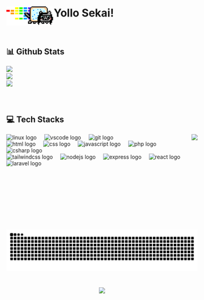###
<h1 align="left">Yollo Sekai! <img align="left" height="50" src="https://github.com/raangaaa/raangaaa/blob/8937ebcb263d6bf975ed6f7fd12327356a871757/assets/dub.gif" /></h1>


###
<br clear="both">
<h2 align="left">📊 Github Stats</h2>
<div>
  <picture>
    <source
      srcset="https://github-readme-stats.vercel.app/api?username=raangaaa&theme=jolly&show_icons=true&hide_border=true&count_private=true"
      media="(prefers-color-scheme: dark)"
    />
    <source
      srcset="https://github-readme-stats.vercel.app/api?username=raangaaa&show_icons=true&hide_border=true&count_private=true"
      media="(prefers-color-scheme: light), (prefers-color-scheme: no-preference)"
    />
    <img width="400" src="https://github-readme-stats.vercel.app/api?username=raangaaa&show_icons=true&hide_border=true&count_private=true" />
  </picture>
</div>
<div>
  <picture>
    <source
      srcset="https://git-hub-streak-stats.vercel.app?user=raangaaa&theme=jolly&hide_border=true"
      media="(prefers-color-scheme: dark)"
    />
    <source
      srcset="https://git-hub-streak-stats.vercel.app?user=raangaaa&hide_border=true"
      media="(prefers-color-scheme: light), (prefers-color-scheme: no-preference)"
    />
    <img width="400" src="https://git-hub-streak-stats.vercel.app?user=raangaaa&hide_border=true" />
  </picture>
</div>
<div>
  <picture>
    <source
      srcset="https://github-readme-stats.vercel.app/api/top-langs/?username=raangaaa&theme=jolly&show_icons=true&hide_border=true&layout=compact"
      media="(prefers-color-scheme: dark)"
    />
    <source
      srcset="https://github-readme-stats.vercel.app/api/top-langs/?username=raangaaa&show_icons=true&hide_border=true&layout=compact"
      media="(prefers-color-scheme: light), (prefers-color-scheme: no-preference)"
    />
    <img width="400" src="https://github-readme-stats.vercel.app/api/top-langs/?username=raangaaa&show_icons=true&hide_border=true&layout=compact" />
  </picture>
</div>

###
<br clear="both">
<h2 align=left>💻 Tech Stacks</h2>
<img align="right" height="250" src="https://mir-s3-cdn-cf.behance.net/project_modules/max_1200/928b67167291489.64264940ecfd8.gif"  />

<div align="left">
  <img src="https://cdn.jsdelivr.net/gh/devicons/devicon/icons/linux/linux-original.svg" height="32" alt="linux logo"  />
  <img width="12" />
  <img src="https://cdn.jsdelivr.net/gh/devicons/devicon/icons/vscode/vscode-original.svg" height="32" alt="vscode logo"  />
  <img width="12" />
  <img src="https://cdn.jsdelivr.net/gh/devicons/devicon/icons/git/git-original.svg" height="32" alt="git logo"  />
</div>

<div align="left">
  <img src="https://cdn.jsdelivr.net/gh/devicons/devicon/icons/html5/html5-original.svg" height="32" alt="html logo"  />
  <img width="12" />
  <img src="https://cdn.jsdelivr.net/gh/devicons/devicon/icons/css3/css3-original.svg" height="32" alt="css logo"  />
  <img width="12" />
  <img src="https://cdn.jsdelivr.net/gh/devicons/devicon/icons/javascript/javascript-original.svg" height="32" alt="javascript logo"  />
  <img width="12" />
  <img src="https://cdn.jsdelivr.net/gh/devicons/devicon/icons/php/php-original.svg" height="32" alt="php logo"  />
  <img width="12" />
  <img src="https://cdn.jsdelivr.net/gh/devicons/devicon/icons/csharp/csharp-original.svg" height="32" alt="csharp logo"  />
</div>

<div align="left">
  <img src="https://cdn.simpleicons.org/tailwindcss/06B6D4" height="32" alt="tailwindcss logo"  />
  <img width="12" />
  <img src="https://cdn.jsdelivr.net/gh/devicons/devicon/icons/nodejs/nodejs-original.svg" height="32" alt="nodejs logo"  />
  <img width="12" />
  <img src="https://skillicons.dev/icons?i=express" height="32" alt="express logo"  />
  <img width="12" />
  <img src="https://cdn.jsdelivr.net/gh/devicons/devicon/icons/react/react-original.svg" height="32" alt="react logo"  />
  <img width="12" />
  <img src="https://cdn.jsdelivr.net/gh/devicons/devicon/icons/laravel/laravel-original.svg" height="32" alt="laravel logo"  />
</div>

###

<br clear="both">
<img src="https://raw.githubusercontent.com/raangaaa/raangaaa/output/snake.svg" alt="Snake animation" />

###

<br clear="both">
<div align="center">
  <img src="https://profile-counter.glitch.me/raangaaa/count.svg?"  />
</div>

###
